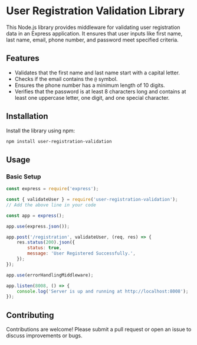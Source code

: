 
# User Registration Validation Library

This Node.js library provides middleware for validating user registration data in an Express application. It ensures that user inputs like first name, last name, email, phone number, and password meet specified criteria.

## Features

- Validates that the first name and last name start with a capital letter.
- Checks if the email contains the `@` symbol.
- Ensures the phone number has a minimum length of 10 digits.
- Verifies that the password is at least 8 characters long and contains at least one uppercase letter, one digit, and one special character.

## Installation

Install the library using npm:

```bash
npm install user-registration-validation
```

## Usage

### Basic Setup

```javascript
const express = require('express');

const { validateUser } = require('user-registration-validation');
// Add the above line in your code

const app = express();

app.use(express.json());

app.post('/registration', validateUser, (req, res) => {
    res.status(200).json({
        status: true,
        message: 'User Registered Successfully.',
    });
});

app.use(errorHandlingMiddleware);

app.listen(8008, () => {
    console.log('Server is up and running at http://localhost:8008');
});
```

## Contributing

Contributions are welcome! Please submit a pull request or open an issue to discuss improvements or bugs.
